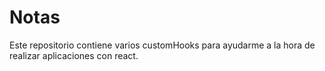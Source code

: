 # Notas 

Este repositorio contiene varios customHooks para ayudarme a la hora de realizar aplicaciones con react.  
